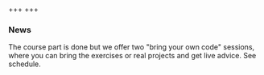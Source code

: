 +++
+++

### News

The course part is done but we offer two "bring your own code" sessions, where
you can bring the exercises or real projects and get live advice. See schedule.

